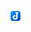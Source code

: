 

![app_images/resizable/961b875f-24ac-402f-9b76-37e2d4f03a6c/house_500.jpg.png](app_images_resizable_961b875f-24ac-402f-9b76-37e2d.png)